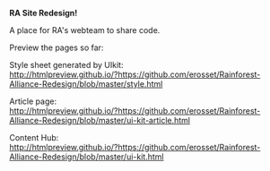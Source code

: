 <strong>RA Site Redesign!</strong>

A place for RA's webteam to share code. 

Preview the pages so far: 

Style sheet generated by UIkit:<br>
http://htmlpreview.github.io/?https://github.com/erosset/Rainforest-Alliance-Redesign/blob/master/style.html

Article page:<br>
http://htmlpreview.github.io/?https://github.com/erosset/Rainforest-Alliance-Redesign/blob/master/ui-kit-article.html

Content Hub:<br>
http://htmlpreview.github.io/?https://github.com/erosset/Rainforest-Alliance-Redesign/blob/master/ui-kit.html
